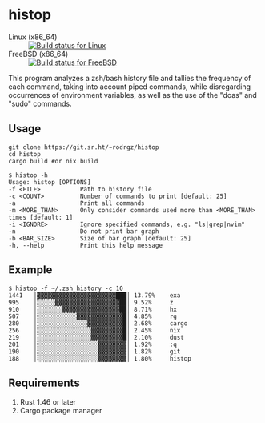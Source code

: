 # histop


<dl>
  <dt>Linux (x86_64)</dt><dd><a href="https://builds.sr.ht/~rodrgz/histop/commits/main/alpine.yml"><img src="https://builds.sr.ht/~rodrgz/histop/commits/main/alpine.yml.svg" alt="Build status for Linux" /></a></dd>
  <dt>FreeBSD (x86_64)</dt><dd><a href="https://builds.sr.ht/~rodrgz/histop/commits/main/freebsd.yml"><img src="https://builds.sr.ht/~rodrgz/histop/commits/main/freebsd.yml.svg" alt="Build status for FreeBSD" /></a></dd>
</dl>

This program analyzes a zsh/bash history file and tallies the frequency of each command, taking into account piped commands, while disregarding occurrences of environment variables, as well as the use of the "doas" and "sudo" commands.

## Usage

```
git clone https://git.sr.ht/~rodrgz/histop
cd histop
cargo build #or nix build
```

```
$ histop -h 
Usage: histop [OPTIONS]
-f <FILE>           Path to history file
-c <COUNT>          Number of commands to print [default: 25]
-a                  Print all commands
-m <MORE_THAN>      Only consider commands used more than <MORE_THAN> times [default: 1]
-i <IGNORE>         Ignore specified commands, e.g. "ls|grep|nvim"
-n                  Do not print bar graph
-b <BAR_SIZE>       Size of bar graph [default: 25]
-h, --help          Print this help message
```

## Example

```
$ histop -f ~/.zsh_history -c 10
1441   │▓▓▓▓▓▓▓▓▓▓▓▓▓▓▓▓▓▓▓▓▓▓███│ 13.79%    exa
995    │░░░░░▓▓▓▓▓▓▓▓▓▓▓▓▓▓▓▓▓▓██│ 9.52%     z
910    │░░░░░░░▓▓▓▓▓▓▓▓▓▓▓▓▓▓▓▓██│ 8.71%     hx
507    │░░░░░░░░░░░▓▓▓▓▓▓▓▓▓▓▓▓▓█│ 4.85%     rg
280    │░░░░░░░░░░░░░░▓▓▓▓▓▓▓▓▓▓█│ 2.68%     cargo
256    │░░░░░░░░░░░░░░░▓▓▓▓▓▓▓▓▓█│ 2.45%     nix
219    │░░░░░░░░░░░░░░░▓▓▓▓▓▓▓▓▓█│ 2.10%     dust
201    │░░░░░░░░░░░░░░░░░▓▓▓▓▓▓▓▓│ 1.92%     :q
190    │░░░░░░░░░░░░░░░░░▓▓▓▓▓▓▓▓│ 1.82%     git
188    │░░░░░░░░░░░░░░░░░▓▓▓▓▓▓▓▓│ 1.80%     histop
```

## Requirements

1. Rust 1.46 or later
2. Cargo package manager

